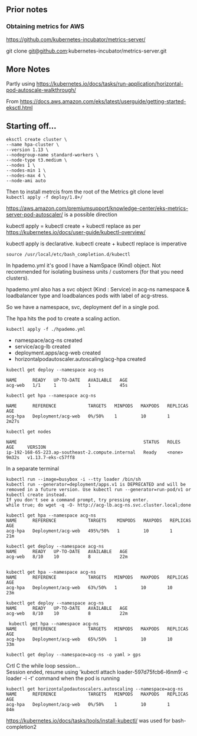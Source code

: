 ## Prior notes
### Obtaining metrics for AWS
https://github.com/kubernetes-incubator/metrics-server/

git clone git@github.com:kubernetes-incubator/metrics-server.git

## More Notes
Partly using https://kubernetes.io/docs/tasks/run-application/horizontal-pod-autoscale-walkthrough/

From
https://docs.aws.amazon.com/eks/latest/userguide/getting-started-eksctl.html


## Starting off... 
``` 
eksctl create cluster \
--name hpa-cluster \
--version 1.13 \
--nodegroup-name standard-workers \
--node-type t3.medium \
--nodes 1 \
--nodes-min 1 \
--nodes-max 4 \
--node-ami auto
```

Then to install metrcis from the root of the Metrics git clone level  
`kubectl apply -f deploy/1.8+/`

https://aws.amazon.com/premiumsupport/knowledge-center/eks-metrics-server-pod-autoscaler/ is a possible direction

kubectl apply = kubectl create + kubectl replace as per https://kubernetes.io/docs/user-guide/kubectl-overview/

kubectl apply is declarative. kubectl create + kubectl replace is imperative

`source /usr/local/etc/bash_completion.d/kubectl` 

In hpademo.yml it's good I have a NamSpace (Kind) object. Not recommended for isolating business units / customers (for that you need clusters).

hpademo.yml also has a svc object (Kind : Service) in acg-ns namespace & loadbalancer type and loadbalances pods with label of acg-stress.

So we have a namespace, svc, deployment def in a single pod.

The hpa hits the pod to create a scaling action.

`kubectl apply -f ./hpademo.yml`  
* namespace/acg-ns created
* service/acg-lb created
* deployment.apps/acg-web created
* horizontalpodautoscaler.autoscaling/acg-hpa created


`kubectl get deploy --namespace acg-ns`
```
NAME      READY   UP-TO-DATE   AVAILABLE   AGE
acg-web   1/1     1            1           45s
```

`kubectl get hpa --namespace acg-ns`
```
NAME      REFERENCE            TARGETS   MINPODS   MAXPODS   REPLICAS   AGE
acg-hpa   Deployment/acg-web   0%/50%    1         10        1          2m27s
```

`kubectl get nodes`  
```
NAME                                                STATUS   ROLES    AGE     VERSION
ip-192-168-65-223.ap-southeast-2.compute.internal   Ready    <none>   9m32s   v1.13.7-eks-c57ff8
```

In a separate terminal  
```
kubectl run --image=busybox -i --tty loader /bin/sh
kubectl run --generator=deployment/apps.v1 is DEPRECATED and will be removed in a future version. Use kubectl run --generator=run-pod/v1 or kubectl create instead.
If you don't see a command prompt, try pressing enter.
while true; do wget -q -O- http://acg-lb.acg-ns.svc.cluster.local;done
```

```
kubectl get hpa --namespace acg-ns
NAME      REFERENCE            TARGETS    MINPODS   MAXPODS   REPLICAS   AGE
acg-hpa   Deployment/acg-web   495%/50%   1         10        1          21m

kubectl get deploy --namespace acg-ns
NAME      READY   UP-TO-DATE   AVAILABLE   AGE
acg-web   8/10    10           8           22m


kubectl get hpa --namespace acg-ns
NAME      REFERENCE            TARGETS   MINPODS   MAXPODS   REPLICAS   AGE
acg-hpa   Deployment/acg-web   63%/50%   1         10        10         23m

kubectl get deploy --namespace acg-ns
NAME      READY   UP-TO-DATE   AVAILABLE   AGE
acg-web   8/10    10           8           22m

 kubectl get hpa --namespace acg-ns
NAME      REFERENCE            TARGETS   MINPODS   MAXPODS   REPLICAS   AGE
acg-hpa   Deployment/acg-web   65%/50%   1         10        10         33m

kubectl get deploy --namespace=acg-ns -o yaml > gps
```

Crtl C the while loop session...  
Session ended, resume using 'kubectl attach loader-597d75fcb6-l6nm9 -c loader -i -t' command when the pod is running

```
kubectl get horizontalpodautoscalers.autoscaling --namespace=acg-ns
NAME      REFERENCE            TARGETS   MINPODS   MAXPODS   REPLICAS   AGE
acg-hpa   Deployment/acg-web   0%/50%    1         10        1          84m
```

https://kubernetes.io/docs/tasks/tools/install-kubectl/
was used for bash-completion2



